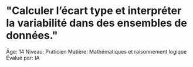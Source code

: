 # "Calculer l’écart type et interpréter la variabilité dans des ensembles de données."

Âge: 14
Niveau: Praticien
Matière: Mathématiques et raisonnement logique
Évalué par: IA